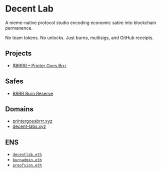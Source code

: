 # Decent Lab

A meme-native protocol studio encoding economic satire into blockchain permanence.

No team tokens. No unlocks. Just burns, multisigs, and GitHub receipts.

## Projects

- [$BRRR – Printer Goes Brrr](https://github.com/decent-lab-xyz/projects/printergoesbrrr.md)

## Safes

- [BRRR Burn Reserve](./safe/brrr-burn-reserve.md)

## Domains

- [printergoesbrrr.xyz](https://printergoesbrrr.xyz)
- [decent-labs.xyz](https://decent-lab.xyz)

## ENS

- [`decentlab.eth`](https://app.ens.domains/name/decentlab.eth)
- [`burnadmin.eth`](https://app.ens.domains/name/burnadmin.eth)
- [`proofsign.eth`](https://app.ens.domains/name/proofsign.eth)
